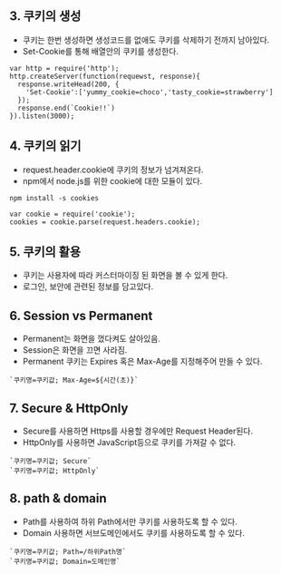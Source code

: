 
## 3. 쿠키의 생성
- 쿠키는 한번 생성하면 생성코드를 없애도 쿠키를 삭제하기 전까지 남아있다.
- Set-Cookie를 통해 배열안의 쿠키를 생성한다.
```JSX
var http = require('http');
http.createServer(function(requewst, response){
  response.writeHead(200, {
    'Set-Cookie':['yummy_cookie=choco','tasty_cookie=strawberry']
  });
  response.end(`Cookie!!`)
}).listen(3000);
```

## 4. 쿠키의 읽기
- request.header.cookie에 쿠키의 정보가 넘겨져온다.
- npm에서 node.js를 위한 cookie에 대한 모듈이 있다.

```
npm install -s cookies
```
```JSX
var cookie = require('cookie');
cookies = cookie.parse(request.headers.cookie);
```

## 5. 쿠키의 활용
- 쿠키는 사용자에 따라 커스터마이징 된 화면을 볼 수 있게 한다.
- 로그인, 보안에 관련된 정보를 담고있다.

## 6. Session vs Permanent
- Permanent는 화면을 껐다켜도 살아있음.
- Session은 화면을 끄면 사라짐.
- Permanent 쿠키는 Expires 혹은 Max-Age를 지정해주어 만들 수 있다.
```JSX
`쿠키명=쿠키값; Max-Age=${시간(초)}`
```

## 7. Secure & HttpOnly
- Secure를 사용하면 Https를 사용할 경우에만 Request Header된다.
- HttpOnly를 사용하면 JavaScript등으로 쿠키를 가져갈 수 없다.
```JSX
`쿠키명=쿠키값; Secure`
`쿠키명=쿠키값; HttpOnly`
```

## 8. path & domain
- Path를 사용하여 하위 Path에서만 쿠키를 사용하도록 할 수 있다.
- Domain 사용하면 서브도메인에서도 쿠키를 사용하도록 할 수 있다.
```JSX
`쿠키명=쿠키값; Path=/하위Path명`
`쿠키명=쿠키값; Domain=도메인명`
```

